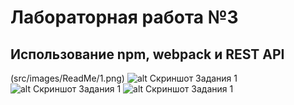 # Лабораторная работа №3
## Использование npm, webpack и REST API

(src/images/ReadMe/1.png)
![alt Скриншот Задания 1](src/images/ReadMe/2.png)
![alt Скриншот Задания 1](src/images/ReadMe/3.png)
![alt Скриншот Задания 1](src/images/ReadMe/4.png)

